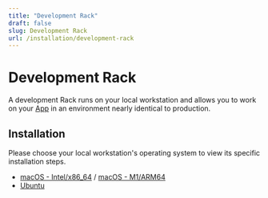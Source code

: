 ```yaml
---
title: "Development Rack"
draft: false
slug: Development Rack
url: /installation/development-rack
---
```

# Development Rack

A development Rack runs on your local workstation and allows you to work on your
[App](../../reference/primitives/app) in an environment nearly identical to production.


## Installation

Please choose your local workstation's operating system to view its specific installation steps.
- [macOS - Intel/x86_64](macos) / [macOS - M1/ARM64](macos-m1)
- [Ubuntu](ubuntu)